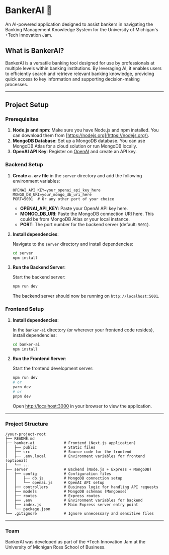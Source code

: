 
# BankerAI 🏦
An AI-powered application designed to assist bankers in navigating the Banking Management Knowledge System for the University of Michigan's +Tech Innovation Jam.

## What is BankerAI?
BankerAI is a versatile banking tool designed for use by professionals at multiple levels within banking institutions. By leveraging AI, it enables users to efficiently search and retrieve relevant banking knowledge, providing quick access to key information and supporting decision-making processes.

---

## Project Setup

### Prerequisites
1. **Node.js and npm**: Make sure you have Node.js and npm installed. You can download them from [https://nodejs.org](https://nodejs.org/).
2. **MongoDB Database**: Set up a MongoDB database. You can use MongoDB Atlas for a cloud solution or run MongoDB locally.
3. **OpenAI API Key**: Register on [OpenAI](https://platform.openai.com/) and create an API key.

### Backend Setup

1. **Create a `.env` file** in the `server` directory and add the following environment variables:

   ```plaintext
   OPENAI_API_KEY=your_openai_api_key_here
   MONGO_DB_URI=your_mongo_db_uri_here
   PORT=5001  # Or any other port of your choice
   ```

   - **OPENAI_API_KEY**: Paste your OpenAI API key here.
   - **MONGO_DB_URI**: Paste the MongoDB connection URI here. This could be from MongoDB Atlas or your local instance.
   - **PORT**: The port number for the backend server (default: `5001`).

2. **Install dependencies**:

   Navigate to the `server` directory and install dependencies:

   ```bash
   cd server
   npm install
   ```

3. **Run the Backend Server**:

   Start the backend server:

   ```bash
   npm run dev
   ```

   The backend server should now be running on `http://localhost:5001`.

### Frontend Setup

1. **Install dependencies**:

   In the `banker-ai` directory (or wherever your frontend code resides), install dependencies:

   ```bash
   cd banker-ai
   npm install
   ```

2. **Run the Frontend Server**:

   Start the frontend development server:

   ```bash
   npm run dev
   # or
   yarn dev
   # or
   pnpm dev
   ```

   Open [http://localhost:3000](http://localhost:3000) in your browser to view the application.

---

### Project Structure

```plaintext
/your-project-root
├── README.md
├── banker-ai             # Frontend (Next.js application)
│   ├── public            # Static files
│   ├── src               # Source code for the frontend
│   ├── .env.local        # Environment variables for frontend (optional)
│   └── ...
├── server                # Backend (Node.js + Express + MongoDB)
│   ├── config            # Configuration files
│   │   ├── db.js         # MongoDB connection setup
│   │   └── openai.js     # OpenAI API setup
│   ├── controllers       # Business logic for handling API requests
│   ├── models            # MongoDB schemas (Mongoose)
│   ├── routes            # Express routes
│   ├── .env              # Environment variables for backend
│   ├── index.js          # Main Express server entry point
│   └── package.json
└── .gitignore            # Ignore unnecessary and sensitive files
```

---

### Team
BankerAI was developed as part of the +Tech Innovation Jam at the University of Michigan Ross School of Business.
